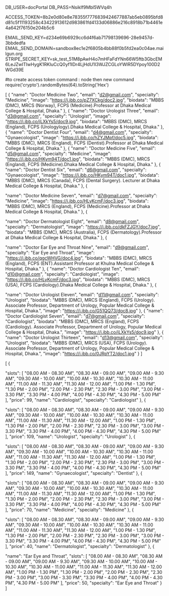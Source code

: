  DB_USER=docPortal
 DB_PASS=NsikIf9Mbl5WVq4h

ACCESS_TOKEN=8b2e0d80e8e78355f7776839424677887ab5eb0895bfd8d81c5f11193258c43422913612d983861fd4133d06886e216c8918b71b4461e4a642f76150e204b5c6

EMAIL_SEND_KEY=d234e69b6929cc6d4f6ab71798139696-28e9457d-3bbdedfa
EMAIL_SEND_DOMAIN=sandbox8ec1e2f6805b4bb88f0b5fd2ea0c04ae.mailgun.org
STRIPE_SECRET_KEY=sk_test_51M8pAwH4o7mHFaFdYNn66W5ftb3GbcEM6LeJZwITIwHygK1RKluCcQ0yf1lDr4LjHdU1I3WJZCGLoYWIR5DYpoy100D2WGd39E

#to create access token command :    node      then new command require('crypto').randomBytes(64).toString('Hex')

[
{
"name": "Doctor Medicine Two",
"email": "d2@gmail.com",
"specialty": "Medicine",
"image": "https://i.ibb.co/pZ7XCkg/doc2.jpg",
"biodata": "MBBS (DMC), MRCS (Norway), FCPS (Medicine).Professor at Dhaka Medical College & Hospital, Dhaka."
},
{
"name": "Doctor Urologist Three",
"email": "d3@gmail.com",
"specialty": "Urologist",
"image": "https://i.ibb.co/jLXkYs5/doc9.jpg",
"biodata": "MBBS (DMC), MRCS (England), FCPS (Urologylogy).Dhaka Medical College & Hospital, Dhaka."
},
{
"name": "Doctor Dentist Four",
"email": "d4@gmail.com",
"specialty": "Gynaecologist",
"image": "https://i.ibb.co/hZYJMpf/doc5.jpg",
"biodata": "MBBS (DMC), MRCS (England), FCPS (Dentist).Professor at Dhaka Medical College & Hospital, Dhaka."
},
{
"name": "Doctor Medicine Five",
"email": "d5@gmail.com",
"specialty": "Medicine",
"image": "https://i.ibb.co/HKym94T/doc1.jpg",
"biodata": "MBBS (DMC), MRCS (England), FCPS (Medicine).Dhaka Medical College & Hospital, Dhaka."
},
{
"name": "Doctor Dentist Six",
"email": "d6@gmail.com",
"specialty": "Gynaecologist",
"image": "https://i.ibb.co/HKym94T/doc1.jpg",
"biodata": "MBBS (DMC), MRCS (Canada), FCPS (Dental Surgery). Lecturer at Dhaka Medical College & Hospital, Dhaka."
},
{

"name": "Doctor Medicine Seven",
"email": "d7@gmail.com",
"specialty": "Medicine",
"image": "https://i.ibb.co/HLyKcmF/doc3.jpg",
"biodata": "MBBS (DMC), MRCS (England), FCPS (Medicine).Professor at Dhaka Medical College & Hospital, Dhaka."
},
{

"name": "Doctor Dermatologist Eight",
"email": "d8@gmail.com",
"specialty": "Dermatologist",
"image": "https://i.ibb.co/dkFZJGY/doc7.jpg",
"biodata": "MBBS (DMC), MRCS (Australia), FCPS (Dermatology).Professor at Dhaka Medical College & Hospital, Dhaka."
},
{

"name": "Doctor Ear Eye and Throat Nine",
"email": "d9@gmail.com",
"specialty": "Ear Eye and Throat",
"image": "https://i.ibb.co/qgcWHVG/doc4.jpg",
"biodata": "MBBS (DMC), MRCS (England), FCPS (ENT).Assistant Professor at Khulna Medical College & Hospital, Dhaka."
},
{
"name": "Doctor Cardiologist Ten",
"email": "d10@gmail.com",
"specialty": "Cardiologist",
"image": "https://i.ibb.co/HLyKcmF/doc3.jpg",
"biodata": "MBBS (DMC), MRCS (USA), FCPS (Cardiology).Dhaka Medical College & Hospital, Dhaka."
},
{

"name": "Doctor Urologist Eleven",
"email": "d11@gmail.com",
"specialty": "Urologist",
"biodata": "MBBS (DMC), MRCS (England), FCPS (Urology). Associate Professor, Department of Urology, Popular Medical College & Hospital, Dhaka.",
"image": "https://i.ibb.co/G51QQ73/doc8.jpg"
},
{
"name": "Doctor Cardiologist Seven",
"email": "d7@gmail.com",
"specialty": "Cardiologist",
"biodata": "MBBS (DMC), MRCS (England), FCPS (Cardiology). Associate Professor, Department of Urology, Popular Medical College & Hospital, Dhaka.",
"image": "https://i.ibb.co/jLXkYs5/doc9.jpg"
},
{
"name": "Doctor Urologist Thirteen",
"email": "d13@gmail.com",
"specialty": "Urologist",
"biodata": "MBBS (DMC), MRCS (USA), FCPS (Urology). Associate Professor, Department of Urology, Popular Medical College & Hospital, Dhaka.",
"image": "https://i.ibb.co/0JRpYT2/doc1.jpg"
}
]







[
{

"slots": [
"08.00 AM - 08.30 AM",
"08.30 AM - 09.00 AM",
"09.00 AM - 9.30 AM",
"09.30 AM - 10.00 AM",
"10.00 AM - 10.30 AM",
"10.30 AM - 11.00 AM",
"11.00 AM - 11.30 AM",
"11.30 AM - 12.00 AM",
"1.00 PM - 1.30 PM",
"1.30 PM - 2.00 PM",
"2.00 PM - 2.30 PM",
"2.30 PM - 3.00 PM",
"3.00 PM - 3.30 PM",
"3.30 PM - 4.00 PM",
"4.00 PM - 4.30 PM",
"4.30 PM - 5.00 PM"
],
"price": 99,
"name": "Cardiologist",
"specialty": "Cardiologist"
},
{

"slots": [
"08.00 AM - 08.30 AM",
"08.30 AM - 09.00 AM",
"09.00 AM - 9.30 AM",
"09.30 AM - 10.00 AM",
"10.00 AM - 10.30 AM",
"10.30 AM - 11.00 AM",
"11.00 AM - 11.30 AM",
"11.30 AM - 12.00 AM",
"1.00 PM - 1.30 PM",
"1.30 PM - 2.00 PM",
"2.00 PM - 2.30 PM",
"2.30 PM - 3.00 PM",
"3.00 PM - 3.30 PM",
"3.30 PM - 4.00 PM",
"4.00 PM - 4.30 PM",
"4.30 PM - 5.00 PM"
],
"price": 109,
"name": "Urologist",
"specialty": "Urologist"
},
{

"slots": [
"08.00 AM - 08.30 AM",
"08.30 AM - 09.00 AM",
"09.00 AM - 9.30 AM",
"09.30 AM - 10.00 AM",
"10.00 AM - 10.30 AM",
"10.30 AM - 11.00 AM",
"11.00 AM - 11.30 AM",
"11.30 AM - 12.00 AM",
"1.00 PM - 1.30 PM",
"1.30 PM - 2.00 PM",
"2.00 PM - 2.30 PM",
"2.30 PM - 3.00 PM",
"3.00 PM - 3.30 PM",
"3.30 PM - 4.00 PM",
"4.00 PM - 4.30 PM",
"4.30 PM - 5.00 PM"
],
"price": 149,
"name": "Gynaecologist",
"specialty": "Dentist"
},
{

"slots": [
"08.00 AM - 08.30 AM",
"08.30 AM - 09.00 AM",
"09.00 AM - 9.30 AM",
"09.30 AM - 10.00 AM",
"10.00 AM - 10.30 AM",
"10.30 AM - 11.00 AM",
"11.00 AM - 11.30 AM",
"11.30 AM - 12.00 AM",
"1.00 PM - 1.30 PM",
"1.30 PM - 2.00 PM",
"2.00 PM - 2.30 PM",
"2.30 PM - 3.00 PM",
"3.00 PM - 3.30 PM",
"3.30 PM - 4.00 PM",
"4.00 PM - 4.30 PM",
"4.30 PM - 5.00 PM"
],
"price": 70,
"name": "Medicine",
"specialty": "Medicine"
},
{

"slots": [
"08.00 AM - 08.30 AM",
"08.30 AM - 09.00 AM",
"09.00 AM - 9.30 AM",
"09.30 AM - 10.00 AM",
"10.00 AM - 10.30 AM",
"10.30 AM - 11.00 AM",
"11.00 AM - 11.30 AM",
"11.30 AM - 12.00 AM",
"1.00 PM - 1.30 PM",
"1.30 PM - 2.00 PM",
"2.00 PM - 2.30 PM",
"2.30 PM - 3.00 PM",
"3.00 PM - 3.30 PM",
"3.30 PM - 4.00 PM",
"4.00 PM - 4.30 PM",
"4.30 PM - 5.00 PM"
],
"price": 40,
"name": "Dermatologist",
"specialty": "Dermatologist"
},
{

"name": "Ear Eye and Throat",
"slots": [
"08.00 AM - 08.30 AM",
"08.30 AM - 09.00 AM",
"09.00 AM - 9.30 AM",
"09.30 AM - 10.00 AM",
"10.00 AM - 10.30 AM",
"10.30 AM - 11.00 AM",
"11.00 AM - 11.30 AM",
"11.30 AM - 12.00 AM",
"1.00 PM - 1.30 PM",
"1.30 PM - 2.00 PM",
"2.00 PM - 2.30 PM",
"2.30 PM - 3.00 PM",
"3.00 PM - 3.30 PM",
"3.30 PM - 4.00 PM",
"4.00 PM - 4.30 PM",
"4.30 PM - 5.00 PM"
],
"price": 50,
"specialty": "Ear Eye and Throat"
}
]